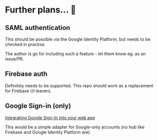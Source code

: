 # Further plans... 🔭

## SAML authentication

This should be possible via the Google Identity Platform, but needs to be checked in practise.

The author is go for including such a feature - let them know eg. as an issue/PR.


## Firebase auth

Definitely needs to be supported. This repo should work as a replacement for Firebase UI leavers.


## Google Sign-in (only)

[Integrating Google Sign-In into your web app](https://developers.google.com/identity/sign-in/web/sign-in)

This would be a simple adapter for Google-only accounts (no hub like Firebase and Google Identity Platform are).
